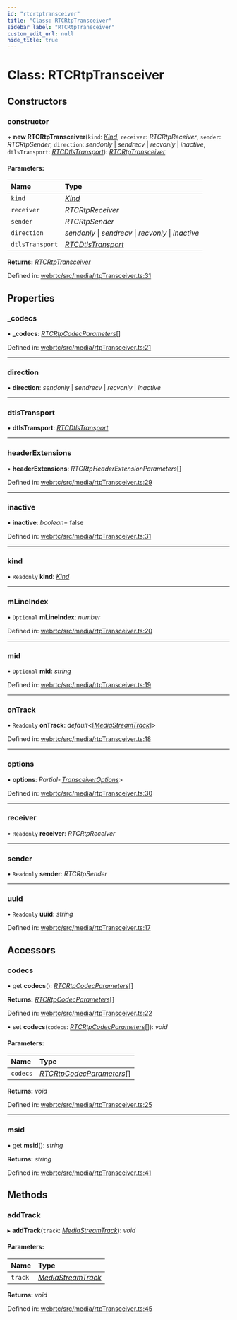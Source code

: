 ```yaml
---
id: "rtcrtptransceiver"
title: "Class: RTCRtpTransceiver"
sidebar_label: "RTCRtpTransceiver"
custom_edit_url: null
hide_title: true
---
```


# Class: RTCRtpTransceiver

## Constructors

### constructor

\+ **new RTCRtpTransceiver**(`kind`: [*Kind*](../modules.md#kind), `receiver`: *RTCRtpReceiver*, `sender`: *RTCRtpSender*, `direction`: *sendonly* \| *sendrecv* \| *recvonly* \| *inactive*, `dtlsTransport`: [*RTCDtlsTransport*](rtcdtlstransport.md)): [*RTCRtpTransceiver*](rtcrtptransceiver.md)

#### Parameters:

Name | Type |
:------ | :------ |
`kind` | [*Kind*](../modules.md#kind) |
`receiver` | *RTCRtpReceiver* |
`sender` | *RTCRtpSender* |
`direction` | *sendonly* \| *sendrecv* \| *recvonly* \| *inactive* |
`dtlsTransport` | [*RTCDtlsTransport*](rtcdtlstransport.md) |

**Returns:** [*RTCRtpTransceiver*](rtcrtptransceiver.md)

Defined in: [webrtc/src/media/rtpTransceiver.ts:31](https://github.com/shinyoshiaki/werift-webrtc/blob/92b5725/packages/webrtc/src/media/rtpTransceiver.ts#L31)

## Properties

### \_codecs

• **\_codecs**: [*RTCRtpCodecParameters*](rtcrtpcodecparameters.md)[]

Defined in: [webrtc/src/media/rtpTransceiver.ts:21](https://github.com/shinyoshiaki/werift-webrtc/blob/92b5725/packages/webrtc/src/media/rtpTransceiver.ts#L21)

___

### direction

• **direction**: *sendonly* \| *sendrecv* \| *recvonly* \| *inactive*

___

### dtlsTransport

• **dtlsTransport**: [*RTCDtlsTransport*](rtcdtlstransport.md)

___

### headerExtensions

• **headerExtensions**: *RTCRtpHeaderExtensionParameters*[]

Defined in: [webrtc/src/media/rtpTransceiver.ts:29](https://github.com/shinyoshiaki/werift-webrtc/blob/92b5725/packages/webrtc/src/media/rtpTransceiver.ts#L29)

___

### inactive

• **inactive**: *boolean*= false

Defined in: [webrtc/src/media/rtpTransceiver.ts:31](https://github.com/shinyoshiaki/werift-webrtc/blob/92b5725/packages/webrtc/src/media/rtpTransceiver.ts#L31)

___

### kind

• `Readonly` **kind**: [*Kind*](../modules.md#kind)

___

### mLineIndex

• `Optional` **mLineIndex**: *number*

Defined in: [webrtc/src/media/rtpTransceiver.ts:20](https://github.com/shinyoshiaki/werift-webrtc/blob/92b5725/packages/webrtc/src/media/rtpTransceiver.ts#L20)

___

### mid

• `Optional` **mid**: *string*

Defined in: [webrtc/src/media/rtpTransceiver.ts:19](https://github.com/shinyoshiaki/werift-webrtc/blob/92b5725/packages/webrtc/src/media/rtpTransceiver.ts#L19)

___

### onTrack

• `Readonly` **onTrack**: *default*<[[*MediaStreamTrack*](mediastreamtrack.md)]\>

Defined in: [webrtc/src/media/rtpTransceiver.ts:18](https://github.com/shinyoshiaki/werift-webrtc/blob/92b5725/packages/webrtc/src/media/rtpTransceiver.ts#L18)

___

### options

• **options**: *Partial*<[*TransceiverOptions*](../modules.md#transceiveroptions)\>

Defined in: [webrtc/src/media/rtpTransceiver.ts:30](https://github.com/shinyoshiaki/werift-webrtc/blob/92b5725/packages/webrtc/src/media/rtpTransceiver.ts#L30)

___

### receiver

• `Readonly` **receiver**: *RTCRtpReceiver*

___

### sender

• `Readonly` **sender**: *RTCRtpSender*

___

### uuid

• `Readonly` **uuid**: *string*

Defined in: [webrtc/src/media/rtpTransceiver.ts:17](https://github.com/shinyoshiaki/werift-webrtc/blob/92b5725/packages/webrtc/src/media/rtpTransceiver.ts#L17)

## Accessors

### codecs

• get **codecs**(): [*RTCRtpCodecParameters*](rtcrtpcodecparameters.md)[]

**Returns:** [*RTCRtpCodecParameters*](rtcrtpcodecparameters.md)[]

Defined in: [webrtc/src/media/rtpTransceiver.ts:22](https://github.com/shinyoshiaki/werift-webrtc/blob/92b5725/packages/webrtc/src/media/rtpTransceiver.ts#L22)

• set **codecs**(`codecs`: [*RTCRtpCodecParameters*](rtcrtpcodecparameters.md)[]): *void*

#### Parameters:

Name | Type |
:------ | :------ |
`codecs` | [*RTCRtpCodecParameters*](rtcrtpcodecparameters.md)[] |

**Returns:** *void*

Defined in: [webrtc/src/media/rtpTransceiver.ts:25](https://github.com/shinyoshiaki/werift-webrtc/blob/92b5725/packages/webrtc/src/media/rtpTransceiver.ts#L25)

___

### msid

• get **msid**(): *string*

**Returns:** *string*

Defined in: [webrtc/src/media/rtpTransceiver.ts:41](https://github.com/shinyoshiaki/werift-webrtc/blob/92b5725/packages/webrtc/src/media/rtpTransceiver.ts#L41)

## Methods

### addTrack

▸ **addTrack**(`track`: [*MediaStreamTrack*](mediastreamtrack.md)): *void*

#### Parameters:

Name | Type |
:------ | :------ |
`track` | [*MediaStreamTrack*](mediastreamtrack.md) |

**Returns:** *void*

Defined in: [webrtc/src/media/rtpTransceiver.ts:45](https://github.com/shinyoshiaki/werift-webrtc/blob/92b5725/packages/webrtc/src/media/rtpTransceiver.ts#L45)
